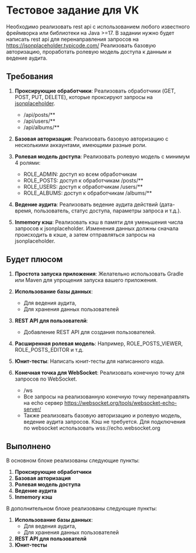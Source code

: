 # Тестовое задание для VK

Необходимо реализовать rest api с использованием любого известного фреймворка или библиотеки на Java >=17.
В задании нужно будет написать rest api для перенаправления запросов на https://jsonplaceholder.typicode.com/
Реализовать базовую авторизацию, проработать ролевую модель доступа к данным и ведение аудита.

## Требования

1. **Проксирующие обработчики**: Реализовать обработчики (GET, POST, PUT, DELETE), которые проксируют запросы
   на [jsonplaceholder](https://jsonplaceholder.typicode.com/).
    - /api/posts/**
    - /api/users/**
    - /api/albums/**

2. **Базовая авторизация**: Реализовать базовую авторизацию с несколькими аккаунтами, имеющими разные роли.

3. **Ролевая модель доступа**: Реализовать ролевую модель с минимум 4 ролями:
    - ROLE_ADMIN: доступ ко всем обработчикам
    - ROLE_POSTS: доступ к обработчикам /posts/**
    - ROLE_USERS: доступ к обработчикам /users/**
    - ROLE_ALBUMS: доступ к обработчикам /albums/**

4. **Ведение аудита**: Реализовать ведение аудита действий (дата-время, пользователь, статус доступа, параметры запроса
   и т.д.).

5. **Inmemory кэш**: Реализовать кэш в памяти для уменьшения числа запросов к jsonplaceholder. Изменения данных должны
   сначала происходить в кэше, а затем отправляться запросы на jsonplaceholder.

## Будет плюсом

1. **Простота запуска приложения**: Желательно использовать Gradle или Maven для упрощения запуска вашего приложения.

2. **Использование базы данных**:
    - Для ведения аудита,
    - Для хранения данных пользователей

3. **REST API для пользователй**:
    - Добавление REST API для создания пользователей.

4. **Расширенная ролевая модель**: Например, ROLE_POSTS_VIEWER, ROLE_POSTS_EDITOR и т.д.

5. **Юнит-тесты**: Написать юнит-тесты для написанного кода.

6. **Конечная точка для WebSocket**: Реализовать конечную точку для запросов по WebSocket.
    - /ws
    - Все запросы на реализованную конечную точку перенаправлять на echo
      сервер https://websocket.org/tools/websocket-echo-server/
    - Также реализовать базовую авторизацию и ролевую модель, ведение аудита запросов. Кэш не требуется. Для подключения
      по websocket использовать wss://echo.websocket.org

## Выполнено

В основном блоке реализованы следующие пункты:

1. **Проксирующие обработчики**
2. **Базовая авторизация**
3. **Ролевая модель доступа**
4. **Ведение аудита**
5. **Inmemory кэш**

В дополнительном блоке реализованы следующие пункты:

1. **Использование базы данных**:
    - Для ведения аудита,
    - Для хранения данных пользователей
2. **REST API для пользователй**
3. **Юнит-тесты**
